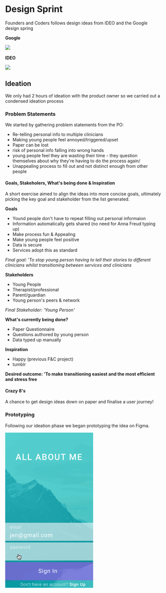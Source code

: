 # Design Sprint

Founders and Coders follows design ideas from IDEO and the Google design spring 

__Google__

![](https://image.slidesharecdn.com/solvingdesignproblemin2days-2-160317033453/95/solving-design-problem-in-25-hours-with-google-design-sprint-13-638.jpg?cb=1458186123)

__IDEO__

![](https://qph.ec.quoracdn.net/main-qimg-74a3ed237b3e1b4497f88312cbee1713-c)

## Ideation 

We only had 2 hours of ideation with the product owner so we carried out a condensed ideation process

### Problem Statements

We started by gathering problem statements from the PO:

* Re-telling personal info to multiple clinicians 
* Making young people feel annoyed/triggered/upset
* Paper can be lost
* risk of personal info falling into wrong hands
* young people feel they are wasting their time - they question themselves about why they're having to do the process again/ 
* Unappealing process to fill out and not distinct enough from other people

#### Goals, Stakeholers, What's being done & Inspiration

A short exercise aimed to align the ideas into more concise goals, ultimately picking the key goal and stakeholder from the list generated. 

__Goals__
* Yound people don't have to repeat filling out personal informaion 
* Information automatically gets shared (no need for Anna Freud typing up)
* Make process fun & Appealing
* Make young people feel positive 
* Data is secure
* Services adopt this as standard

_*Final goal: 'To stop young person having to tell their stories to different clinicians whilst transitioning between services and clinicians*_

__Stakeholders__
* Young People
* Therapist/professional
* Parent/guardian
* Young person's peers & network 

_*Final Stakeholder: 'Young Person'*_

__What's currently being done?__
* Paper Questionnaire
* Questions authored by young person 
* Data typed up manually

__Inspiration__
* Happy (previous F&C project)
* tumblr

__Desired outcome: 'To make transitioning easiest and the most efficient and stress free__

#### Crazy 8's
A chance to get design ideas down on paper and finalise a user journey!

### Prototyping 
Following our ideation phase we began prototyping the idea on Figma. 



![](AllAboutMe-prototype2.gif)


